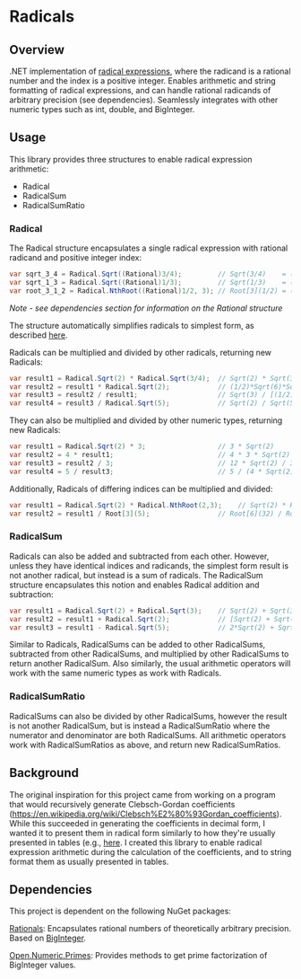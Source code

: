 # Radicals

## Overview
.NET implementation of
[radical expressions](https://en.wikipedia.org/wiki/Nth_root),
where the radicand is a rational number and the index is a positive integer.
Enables arithmetic and string formatting of radical expressions, and can 
handle rational radicands of arbitrary precision (see dependencies).
Seamlessly integrates with other numeric types such as int, double, and BigInteger.

## Usage
This library provides three structures to enable radical expression arithmetic:

* Radical
* RadicalSum
* RadicalSumRatio

### Radical
The Radical structure encapsulates a single radical expression with rational radicand and positive
integer index:
```csharp
var sqrt_3_4 = Radical.Sqrt((Rational)3/4);         // Sqrt(3/4)    = (1/2)*Sqrt(3)
var sqrt_1_3 = Radical.Sqrt((Rational)1/3);         // Sqrt(1/3)    = (1/3)*Sqrt(3)
var root_3_1_2 = Radical.NthRoot((Rational)1/2, 3); // Root[3](1/2) = (1/2)*Root[3](4)
```
*Note - see dependencies section for information on the Rational structure*

The structure automatically simplifies radicals to simplest form, as described [here](https://en.wikipedia.org/wiki/Nth_root#Simplified_form_of_a_radical_expression).

Radicals can be multiplied and divided by other radicals, returning new Radicals:

```csharp
var result1 = Radical.Sqrt(2) * Radical.Sqrt(3/4);  // Sqrt(2) * Sqrt(3/4) = (1/2)*Sqrt(6)
var result2 = result1 * Radical.Sqrt(2);            // (1/2)*Sqrt(6)*Sqrt(2) = Sqrt(3)
var result3 = result2 / result1;                    // Sqrt(3) / [(1/2)*Sqrt(6)] = Sqrt(2)
var result4 = result3 / Radical.Sqrt(5);            // Sqrt(2) / Sqrt(5) = (1/5)*Sqrt(10)
```

They can also be multiplied and divided by other numeric types, returning new Radicals:

```csharp
var result1 = Radical.Sqrt(2) * 3;                  // 3 * Sqrt(2)
var result2 = 4 * result1;                          // 4 * 3 * Sqrt(2) = 12 * Sqrt(2)
var result3 = result2 / 3;                          // 12 * Sqrt(2) / 3 = 4 * Sqrt(2)
var result4 = 5 / result3;                          // 5 / (4 * Sqrt(2)) = (5/8)*Sqrt(2)
```

Additionally, Radicals of differing indices can be multiplied and divided:

```csharp
var result1 = Radical.Sqrt(2) * Radical.NthRoot(2,3);    // Sqrt(2) * Root[3](2) = Root[6](32)
var result2 = result1 / Root[3](5);                 // Root[6](32) / Root[3](5) = (1/5)*Root[6](20000)
```

### RadicalSum
Radicals can also be added and subtracted from each other. However, unless they have
identical indices and radicands, the simplest form result is not another radical, but
instead is a sum of radicals. The RadicalSum structure encapsulates this notion and 
enables Radical addition and subtraction:

```csharp
var result1 = Radical.Sqrt(2) + Radical.Sqrt(3);    // Sqrt(2) + Sqrt(3)
var result2 = result1 + Radical.Sqrt(2);            // [Sqrt(2) + Sqrt(3)] + Sqrt(2) = 2*Sqrt(2) + Sqrt(3)
var result3 = result1 - Radical.Sqrt(5);            // 2*Sqrt(2) + Sqrt(3) + (-1)*Sqrt(5)
```

Similar to Radicals, RadicalSums can be added to other RadicalSums, subtracted from
other RadicalSums, and multiplied by other RadicalSums to return another RadicalSum.
Also similarly, the usual arithmetic operators will work with the same numeric types
as work with Radicals.

### RadicalSumRatio
RadicalSums can also be divided by other RadicalSums, however the result is not
another RadicalSum, but is instead a RadicalSumRatio where the numerator and
denominator are both RadicalSums. All arithmetic operators work with RadicalSumRatios
as above, and return new RadicalSumRatios.

## Background
The original inspiration for this project came from working on a program that would recursively generate
Clebsch-Gordan coefficients (https://en.wikipedia.org/wiki/Clebsch%E2%80%93Gordan_coefficients). While
this succeeded in generating the coefficients in decimal form, I wanted it to present them in radical
form similarly to how they're usually presented in tables (e.g.,
[here](https://en.wikipedia.org/wiki/Table_of_Clebsch%E2%80%93Gordan_coefficients). I created this
library to enable radical expression arithmetic during the calculation of the coefficients, and to
string format them as usually presented in tables.

## Dependencies
This project is dependent on the following NuGet packages:

[Rationals](https://www.nuget.org/packages/Rationals/): Encapsulates rational numbers of theoretically
arbitrary precision. Based on [BigInteger](https://docs.microsoft.com/en-us/dotnet/api/system.numerics.biginteger?view=netframework-4.7.2).

[Open.Numeric.Primes](https://www.nuget.org/packages/Open.Numeric.Primes/): Provides methods to get
prime factorization of BigInteger values.
